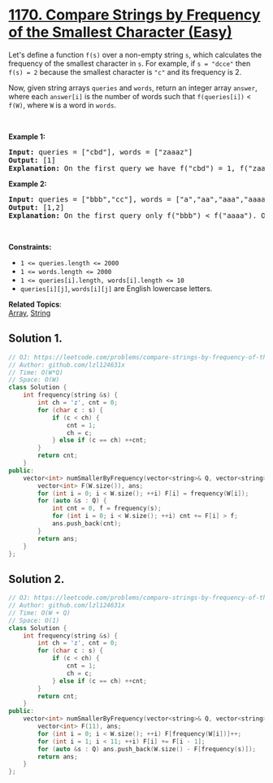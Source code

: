 # [1170. Compare Strings by Frequency of the Smallest Character (Easy)](https://leetcode.com/problems/compare-strings-by-frequency-of-the-smallest-character/)

<p>Let's define a function <code>f(s)</code> over a non-empty string <code>s</code>, which calculates the frequency of the smallest character in <code>s</code>. For example,&nbsp;if <code>s = "dcce"</code> then <code>f(s) = 2</code> because the smallest character is <code>"c"</code> and its frequency is 2.</p>

<p>Now, given string arrays <code>queries</code>&nbsp;and <code>words</code>, return an integer array <code>answer</code>, where each <code>answer[i]</code>&nbsp;is the number of words such that <code>f(queries[i])</code>&nbsp;&lt; <code>f(W)</code>, where <code>W</code>&nbsp;is a word in <code>words</code>.</p>

<p>&nbsp;</p>
<p><strong>Example 1:</strong></p>

<pre><strong>Input:</strong> queries = ["cbd"], words = ["zaaaz"]
<strong>Output:</strong> [1]
<strong>Explanation:</strong> On the first query we have f("cbd") = 1, f("zaaaz") = 3 so f("cbd") &lt; f("zaaaz").
</pre>

<p><strong>Example 2:</strong></p>

<pre><strong>Input:</strong> queries = ["bbb","cc"], words = ["a","aa","aaa","aaaa"]
<strong>Output:</strong> [1,2]
<strong>Explanation:</strong> On the first query only f("bbb") &lt; f("aaaa"). On the second query both f("aaa") and f("aaaa") are both &gt; f("cc").
</pre>

<p>&nbsp;</p>
<p><strong>Constraints:</strong></p>

<ul>
	<li><code>1 &lt;= queries.length &lt;= 2000</code></li>
	<li><code>1 &lt;= words.length &lt;= 2000</code></li>
	<li><code>1 &lt;= queries[i].length, words[i].length &lt;= 10</code></li>
	<li><code>queries[i][j]</code>, <code>words[i][j]</code> are English lowercase letters.</li>
</ul>


**Related Topics**:  
[Array](https://leetcode.com/tag/array/), [String](https://leetcode.com/tag/string/)

## Solution 1.

```cpp
// OJ: https://leetcode.com/problems/compare-strings-by-frequency-of-the-smallest-character/
// Author: github.com/lzl124631x
// Time: O(W*Q)
// Space: O(W)
class Solution {
    int frequency(string &s) {
        int ch = 'z', cnt = 0;
        for (char c : s) {
            if (c < ch) {
                cnt = 1;
                ch = c;
            } else if (c == ch) ++cnt;
        }
        return cnt;
    }
public:
    vector<int> numSmallerByFrequency(vector<string>& Q, vector<string>& W) {
        vector<int> F(W.size()), ans;
        for (int i = 0; i < W.size(); ++i) F[i] = frequency(W[i]);
        for (auto &s : Q) {
            int cnt = 0, f = frequency(s);
            for (int i = 0; i < W.size(); ++i) cnt += F[i] > f;
            ans.push_back(cnt);
        }
        return ans;
    }
};
```

## Solution 2.

```cpp
// OJ: https://leetcode.com/problems/compare-strings-by-frequency-of-the-smallest-character/
// Author: github.com/lzl124631x
// Time: O(W + Q)
// Space: O(1)
class Solution {
    int frequency(string &s) {
        int ch = 'z', cnt = 0;
        for (char c : s) {
            if (c < ch) {
                cnt = 1;
                ch = c;
            } else if (c == ch) ++cnt;
        }
        return cnt;
    }
public:
    vector<int> numSmallerByFrequency(vector<string>& Q, vector<string>& W) {
        vector<int> F(11), ans;
        for (int i = 0; i < W.size(); ++i) F[frequency(W[i])]++;
        for (int i = 1; i < 11; ++i) F[i] += F[i - 1];
        for (auto &s : Q) ans.push_back(W.size() - F[frequency(s)]);
        return ans;
    }
};
```